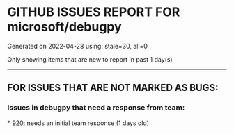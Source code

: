 
# GITHUB ISSUES REPORT FOR microsoft/debugpy


Generated on 2022-04-28 using: stale=30, all=0


Only showing items that are new to report in past 1 day(s)


---

## FOR ISSUES THAT ARE NOT MARKED AS BUGS:


### Issues in debugpy that need a response from team:


\* [920](https://github.com/microsoft/debugpy/issues/920 "remote debugger `pathMappings` issue? is it possible to add more than one mapping?"): needs an initial team response (1 days old)
